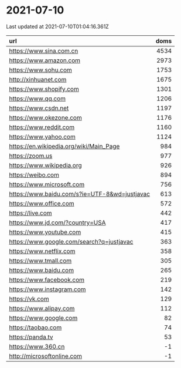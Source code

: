# 2021-07-10

<!-- BEGIN -->
Last updated at 2021-07-10T01:04:16.361Z

url | doms
:- | -:
https://www.sina.com.cn | 4534
https://www.amazon.com | 2973
https://www.sohu.com | 1753
http://xinhuanet.com | 1675
https://www.shopify.com | 1301
https://www.qq.com | 1206
https://www.csdn.net | 1197
https://www.okezone.com | 1176
https://www.reddit.com | 1160
https://www.yahoo.com | 1124
https://en.wikipedia.org/wiki/Main_Page | 984
https://zoom.us | 977
https://www.wikipedia.org | 926
https://weibo.com | 894
https://www.microsoft.com | 756
https://www.baidu.com/s?ie=UTF-8&wd=justjavac | 613
https://www.office.com | 572
https://live.com | 442
https://www.jd.com/?country=USA | 417
https://www.youtube.com | 415
https://www.google.com/search?q=justjavac | 363
https://www.netflix.com | 358
https://www.tmall.com | 305
https://www.baidu.com | 265
https://www.facebook.com | 219
https://www.instagram.com | 142
https://vk.com | 129
https://www.alipay.com | 112
https://www.google.com | 82
https://taobao.com | 74
https://panda.tv | 53
https://www.360.cn | -1
http://microsoftonline.com | -1
<!-- END -->
